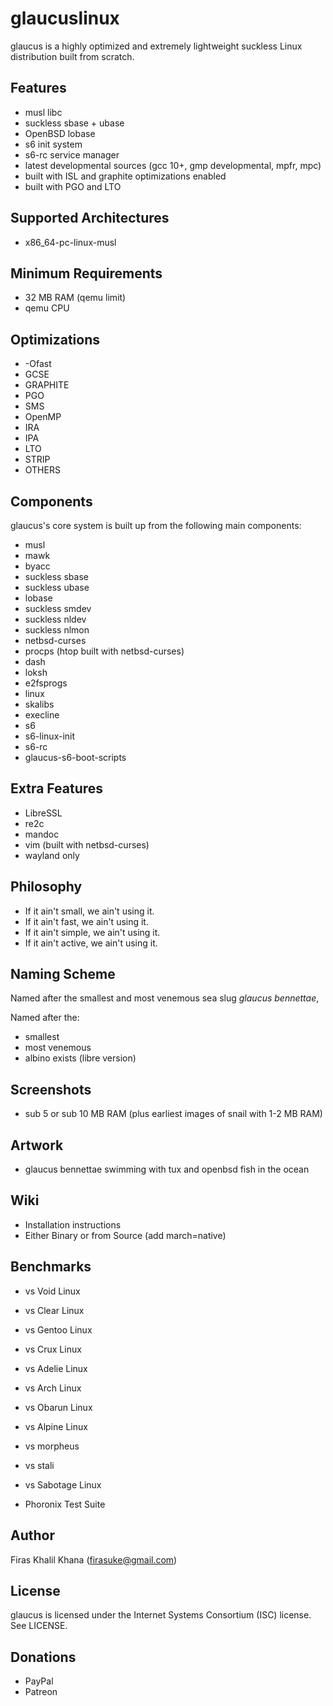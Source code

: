 # glaucuslinux
glaucus is a highly optimized and extremely lightweight suckless Linux distribution built from scratch.

## Features
* musl libc
* suckless sbase + ubase
* OpenBSD lobase
* s6 init system
* s6-rc service manager
* latest developmental sources (gcc 10+, gmp developmental, mpfr, mpc)
* built with ISL and graphite optimizations enabled
* built with PGO and LTO

## Supported Architectures
* x86_64-pc-linux-musl

## Minimum Requirements
* 32 MB RAM (qemu limit)
* qemu CPU

## Optimizations
* -Ofast
* GCSE
* GRAPHITE
* PGO
* SMS
* OpenMP
* IRA
* IPA
* LTO
* STRIP
* OTHERS

## Components
glaucus's core system is built up from the following main components:

* musl
* mawk
* byacc
* suckless sbase
* suckless ubase 
* lobase
* suckless smdev
* suckless nldev
* suckless nlmon
* netbsd-curses
* procps (htop built with netbsd-curses)
* dash
* loksh
* e2fsprogs
* linux
* skalibs
* execline
* s6
* s6-linux-init
* s6-rc
* glaucus-s6-boot-scripts

## Extra Features
* LibreSSL
* re2c
* mandoc
* vim (built with netbsd-curses)
* wayland only

## Philosophy
* If it ain't small, we ain't using it.
* If it ain't fast, we ain't using it.
* If it ain't simple, we ain't using it.
* If it ain't active, we ain't using it.

## Naming Scheme
Named after the smallest and most venemous sea slug *glaucus bennettae*, 

Named after the:

* smallest
* most venemous
* albino exists (libre version)

## Screenshots
* sub 5 or sub 10 MB RAM (plus earliest images of snail with 1-2 MB RAM)

## Artwork
* glaucus bennettae swimming with tux and openbsd fish in the ocean

## Wiki
* Installation instructions
* Either Binary or from Source (add march=native)

## Benchmarks
* vs Void Linux
* vs Clear Linux
* vs Gentoo Linux
* vs Crux Linux
* vs Adelie Linux
* vs Arch Linux
* vs Obarun Linux
* vs Alpine Linux

* vs morpheus
* vs stali
* vs Sabotage Linux

* Phoronix Test Suite

## Author
Firas Khalil Khana (firasuke@gmail.com)

## License
glaucus is licensed under the Internet Systems Consortium (ISC) license. See LICENSE.

## Donations
* PayPal
* Patreon
